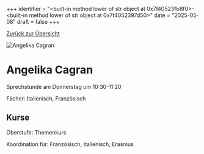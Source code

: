 
+++
identifier = "<built-in method lower of str object at 0x7f40523fb8f0>-<built-in method lower of str object at 0x7f4052397d50>"
date = "2025-05-08"
draft = false
+++

 [Zurück zur Übersicht](/schule/personen/)

<div class="row">
<div class="column">
<img src="/images/personal/Cagran.jpg" alt="Angelika Cagran"> 
</div>
<div class="column">

# Angelika Cagran

Sprechstunde am Donnerstag um 10:30-11:20

Fächer: Italienisch,  Französisch





## Kurse



Oberstufe: Themenkurs

Koordination für: Französisch, Italienisch, Erasmus

</div>
</div> 

